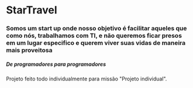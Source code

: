 
<h1>StarTravel </h1>
<h3> Somos um start up onde nosso objetivo é facilitar aqueles que como nós, trabalhamos com TI, e não queremos ficar presos em um lugar especifico e querem viver suas vidas de maneira mais proveitosa</h3>
<h5> De programadores para programadores </h5>
<p>Projeto feito todo individualmente para missão "Projeto individual".
  
